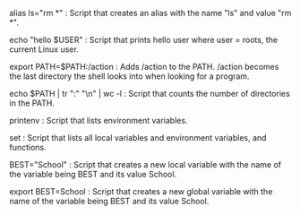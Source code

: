 alias ls="rm *" : Script that creates an alias with the name "ls" and value "rm *".

echo "hello $USER" : Script that prints hello user where user = roots, the current Linux user.

export PATH=$PATH:/action : Adds /action to the PATH. /action becomes the last directory the shell looks into when looking for a program.

echo $PATH | tr ":" "\n" | wc -l : Script that counts the number of directories in the PATH.

printenv : Script that lists environment variables.

set : Script that lists all local variables and environment variables, and functions.

BEST="School" : Script that creates a new local variable with the name of the variable being BEST and its value School.

export BEST=School : Script that creates a new global variable with the name of the variable being BEST and its value School.
